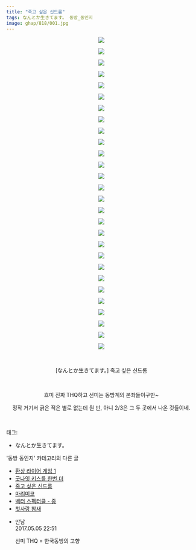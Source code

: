 ```yaml
---
title: "죽고 싶은 신드롬"
tags: なんとか生きてます。 동방_동인지
image: ghap/818/001.jpg
---
```

<div class="article">
<p style="text-align: center; clear: none; float: none;"><img src="{{ site.nasurl }}/ghap/818/001.jpg"/></p>
<p style="text-align: center; clear: none; float: none;"><img src="{{ site.nasurl }}/ghap/818/002.jpg"/></p>
<p style="text-align: center; clear: none; float: none;"><img src="{{ site.nasurl }}/ghap/818/003.jpg"/></p>
<p style="text-align: center; clear: none; float: none;"><img src="{{ site.nasurl }}/ghap/818/004.jpg"/></p>
<p style="text-align: center; clear: none; float: none;"><img src="{{ site.nasurl }}/ghap/818/005.jpg"/></p>
<p style="text-align: center; clear: none; float: none;"><img src="{{ site.nasurl }}/ghap/818/006.jpg"/></p>
<p style="text-align: center; clear: none; float: none;"><img src="{{ site.nasurl }}/ghap/818/007.jpg"/></p>
<p style="text-align: center; clear: none; float: none;"><img src="{{ site.nasurl }}/ghap/818/008.jpg"/></p>
<p style="text-align: center; clear: none; float: none;"><img src="{{ site.nasurl }}/ghap/818/009.jpg"/></p>
<p style="text-align: center; clear: none; float: none;"><img src="{{ site.nasurl }}/ghap/818/010.jpg"/></p>
<p style="text-align: center; clear: none; float: none;"><img src="{{ site.nasurl }}/ghap/818/011.jpg"/></p>
<p style="text-align: center; clear: none; float: none;"><img src="{{ site.nasurl }}/ghap/818/012.jpg"/></p>
<p style="text-align: center; clear: none; float: none;"><img src="{{ site.nasurl }}/ghap/818/013.jpg"/></p>
<p style="text-align: center; clear: none; float: none;"><img src="{{ site.nasurl }}/ghap/818/014.jpg"/></p>
<p style="text-align: center; clear: none; float: none;"><img src="{{ site.nasurl }}/ghap/818/015.jpg"/></p>
<p style="text-align: center; clear: none; float: none;"><img src="{{ site.nasurl }}/ghap/818/016.jpg"/></p>
<p style="text-align: center; clear: none; float: none;"><img src="{{ site.nasurl }}/ghap/818/017.jpg"/></p>
<p style="text-align: center; clear: none; float: none;"><img src="{{ site.nasurl }}/ghap/818/018.jpg"/></p>
<p style="text-align: center; clear: none; float: none;"><img src="{{ site.nasurl }}/ghap/818/019.jpg"/></p>
<p style="text-align: center; clear: none; float: none;"><img src="{{ site.nasurl }}/ghap/818/020.jpg"/></p>
<p style="text-align: center; clear: none; float: none;"><img src="{{ site.nasurl }}/ghap/818/021.jpg"/></p>
<p style="text-align: center; clear: none; float: none;"><img src="{{ site.nasurl }}/ghap/818/022.jpg"/></p>
<p style="text-align: center; clear: none; float: none;"><img src="{{ site.nasurl }}/ghap/818/023.jpg"/></p>
<p style="text-align: center; clear: none; float: none;"><img src="{{ site.nasurl }}/ghap/818/024.jpg"/></p>
<p style="text-align: center; clear: none; float: none;"><img src="{{ site.nasurl }}/ghap/818/025.jpg"/></p>
<p style="text-align: center; clear: none; float: none;"><img src="{{ site.nasurl }}/ghap/818/026.jpg"/></p>
<p style="text-align: center; clear: none; float: none;"><img src="{{ site.nasurl }}/ghap/818/027.jpg"/></p>
<p style="text-align: center; clear: none; float: none;"><img src="{{ site.nasurl }}/ghap/818/028.jpg"/></p>
<p style="text-align: center; clear: none; float: none;"><br/></p>
<p style="text-align: center; clear: none; float: none;">[なんとか生きてます。] 죽고 싶은 신드롬</p>
<p style="text-align: center; clear: none; float: none;"><br/></p>
<p style="text-align: center; clear: none; float: none;">흐미 진짜 THQ하고 선미는 동방계의 본좌들이구만~</p>
<p style="text-align: center; clear: none; float: none;">정작 거기서 긁은 적은 별로 없는데 뭔 반, 아니 2/3은 그 두 곳에서 나온 것들이네.</p>
<p><br/></p>
</div><div class="tagTrail">
<p>태그: </p>
<ul>
<li>なんとか生きてます。</li>
</ul>
</div><div class="another">
<p>'동방 동인지' 카테고리의 다른 글</p>
<ul>
<li><a href="/2016-07-10-ghap_820">환상 라이어 게임 1</a></li>
<li><a href="/2016-07-10-ghap_819">굿나잇 키스를 한번 더</a></li>
<li><a href="/2016-07-10-ghap_818">죽고 싶은 신드롬</a></li>
<li><a href="/2016-07-10-ghap_817">마리미코</a></li>
<li><a href="/2016-07-10-ghap_816">벡터 스펙터클 - 중</a></li>
<li><a href="/2016-07-10-ghap_815">첫사랑 참새</a></li>
</ul>
</div><div class="cb_module cb_fluid">
<div class="cb_wrt cb_profile">
<div class="comment">
<ul>
<li class="cb_thumb_off" id="comment14981835">
<div class="cb_comment_area">
<div class="cb_info_area">
<div class="cb_section">
<span class="cb_nick_name">만남</span>
</div>
<div class="cb_section">
<span class="cb_date">2017.05.05 22:51 </span>
</div>
</div>
<div class="cb_dsc_comment">
<p class="cb_dsc">
											선미 THQ = 한국동방의 고향
										</p>
</div>
</div></li>
</ul>
</div>
</div><!-- commentList close -->
</div>